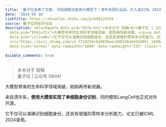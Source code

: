 ```yaml
---
title: '量子位发表了文章: 识别细胞也能用大模型了！清华系团队出品，已入选ICML 2024 | 开源'
date: '2024-05-16'
linkTitle: https://zhuanlan.zhihu.com/p/698129334
source: 量子位的知乎动态
description: <blockquote data-pid="QV7p-kVi">水木分子 投稿<br>量子位 | 公众号 QbitAI</blockquote><p
  data-pid="EO4ja7Cs">大模型带来的生命科学领域突破，刚刚再传新进展。</p><p data-pid="6n4Veoq-">来自清华系，<b>使用大模型实现了单细胞身份识别</b>，同时模型LangCell也正式对外开源。</p><p
  data-pid="c1lzudbu">它不仅可以准确识别细胞身份，还具有很强的零样本分析能力，论文已被ICML 2024录⽤。</p><figure data-size="normal"><img
  src="https://pic1.zhimg.com/v2-f72d256c9a9830aec9d8236a693d405c_1440w.jpg" data-caption=""
  data-size="normal" data-rawwidth="1080" data-rawheight="235" class="origin_image
  ...
disable_comments: true
---
```

<blockquote data-pid="QV7p-kVi">水木分子 投稿<br>量子位 | 公众号 QbitAI</blockquote><p data-pid="EO4ja7Cs">大模型带来的生命科学领域突破，刚刚再传新进展。</p><p data-pid="6n4Veoq-">来自清华系，<b>使用大模型实现了单细胞身份识别</b>，同时模型LangCell也正式对外开源。</p><p data-pid="c1lzudbu">它不仅可以准确识别细胞身份，还具有很强的零样本分析能力，论文已被ICML 2024录⽤。</p><figure data-size="normal"><img src="https://pic1.zhimg.com/v2-f72d256c9a9830aec9d8236a693d405c_1440w.jpg" data-caption="" data-size="normal" data-rawwidth="1080" data-rawheight="235" class="origin_image ...